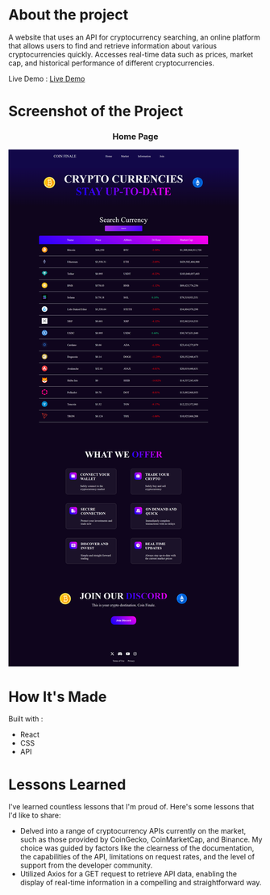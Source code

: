 # About the project

A website that uses an API for cryptocurrency searching, an online platform that allows users to find and retrieve information about various cryptocurrencies quickly. Accesses real-time data such as prices, market cap, and historical performance of different cryptocurrencies. 


Live Demo : [Live Demo](https://coin-finale.vercel.app/)

# Screenshot of the Project 

<h3 align="center">Home Page</h3>

![Screenshot of Home Page](https://github.com/richardbvu/coin-finale/blob/main/src/images/screenshot-coin.png)


# How It's Made
Built with : 
* React
* CSS
* API



# Lessons Learned
I've learned countless lessons that I'm proud of. Here's some lessons that I'd like to share: 

* Delved into a range of cryptocurrency APIs currently on the market, such as those provided by CoinGecko, CoinMarketCap, and Binance. My choice was guided by factors like the clearness of the documentation, the capabilities of the API, limitations on request rates, and the level of support from the developer community.
* Utilized Axios for a GET request to retrieve API data, enabling the display of real-time information in a compelling and straightforward way.
